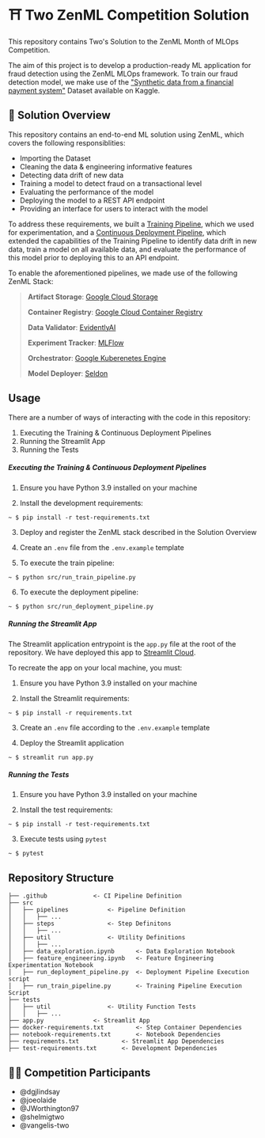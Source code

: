 # :shinto_shrine: Two ZenML Competition Solution

This repository contains Two's Solution to the ZenML Month of MLOps Competition.

The aim of this project is to develop a production-ready ML application for fraud detection using the ZenML MLOps framework. To train our fraud detection model, we make use of the ["Synthetic data from a financial payment system"](https://www.kaggle.com/datasets/ealaxi/banksim1) Dataset available on Kaggle.


## :memo: Solution Overview
This repository contains an end-to-end ML solution using ZenML, which covers the following responsiblities:
- Importing the Dataset
- Cleaning the data & engineering informative features
- Detecting data drift of new data
- Training a model to detect fraud on a transactional level
- Evaluating the performance of the model
- Deploying the model to a REST API endpoint
- Providing an interface for users to interact with the model

To address these requirements, we built a [Training Pipeline](src/pipelines/train_pipeline.py), which we used for experimentation, and a [Continuous Deployment Pipeline](src/pipelines/deployment_pipeline.py), which extended the capabilities of the Training Pipeline to identify data drift in new data, train a model on all available data, and evaluate the performance of this model prior to deploying this to an API endpoint.

To enable the aforementioned pipelines, we made use of the following ZenML Stack:
> **Artifact Storage**: [Google Cloud Storage](https://cloud.google.com/storage)
>
> **Container Registry**: [Google Cloud Container Registry](https://cloud.google.com/container-registry)
>
> **Data Validator**: [EvidentlyAI](https://www.evidentlyai.com/)
>
> **Experiment Tracker**: [MLFlow](https://mlflow.org/)
>
> **Orchestrator**: [Google Kuberenetes Engine](https://cloud.google.com/kubernetes-engine)
>
> **Model Deployer**: [Seldon](https://www.seldon.io/)

## Usage

There are a number of ways of interacting with the code in this repository:
1. Executing the Training & Continuous Deployment Pipelines
2. Running the Streamlit App
3. Running the Tests

##### Executing the Training & Continuous Deployment Pipelines

1. Ensure you have Python 3.9 installed on your machine

2. Install the development requirements:
```
~ $ pip install -r test-requirements.txt
```
3. Deploy and register the ZenML stack described in the Solution Overview

4. Create an `.env` file from the `.env.example` template

5. To execute the train pipeline:
```
~ $ python src/run_train_pipeline.py
```

6. To execute the deployment pipeline:
```
~ $ python src/run_deployment_pipeline.py
```

##### Running the Streamlit App

The Streamlit application entrypoint is the `app.py` file at the root of the repository. We have deployed this app to [Streamlit Cloud](https://two-inc-zenml-competition-app-staging-banb63.streamlit.app/).

To recreate the app on your local machine, you must:

1. Ensure you have Python 3.9 installed on your machine

2. Install the Streamlit requirements:
```
~ $ pip install -r requirements.txt
```

3. Create an `.env` file according to the `.env.example` template

4. Deploy the Streamlit application
```
~ $ streamlit run app.py
```

##### Running the Tests

1. Ensure you have Python 3.9 installed on your machine

2. Install the test requirements:
```
~ $ pip install -r test-requirements.txt
```

3. Execute tests using `pytest`
```
~ $ pytest
```



## Repository Structure
```
├── .github				<- CI Pipeline Definition
├── src
│   ├── pipelines			<- Pipeline Definition
│   │   ├── ...
│   ├── steps		  		<- Step Definitons
│   │   ├── ...
│   ├── util		 		<- Utility Definitions
│   │   ├── ...
│   ├── data_exploration.ipynb		<- Data Exploration Notebook
│   ├── feature_engineering.ipynb	<- Feature Engineering Experimentation Notebook
│   ├── run_deployment_pipeline.py	<- Deployment Pipeline Execution script
│   ├── run_train_pipeline.py		<- Training Pipeline Execution Script
├── tests
│   ├── util				<- Utility Function Tests
│   │   ├── ...
├── app.py 	   			<- Streamlit App
├── docker-requirements.txt 		<- Step Container Dependencies
├── notebook-requirements.txt 		<- Notebook Dependencies
├── requirements.txt   			<- Streamlit App Dependencies
├── test-requirements.txt 		<- Development Dependencies

```

## :technologist: Competition Participants
- @dgjlindsay
- @joeolaide
- @JWorthington97
- @shelmigtwo
- @vangelis-two
